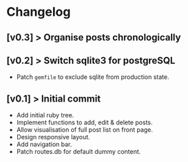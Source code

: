 # Changelog

## [v0.3] > Organise posts chronologically 

## [v0.2] > Switch sqlite3 for postgreSQL

- Patch `gemfile` to exclude sqlite from production state.

## [v0.1] > Initial commit

- Add initial ruby tree.
- Implement functions to add, edit & delete posts.
- Allow visualisation of full post list on front page.
- Design responsive layout.
- Add navigation bar.
- Patch routes.db for default dummy content.
